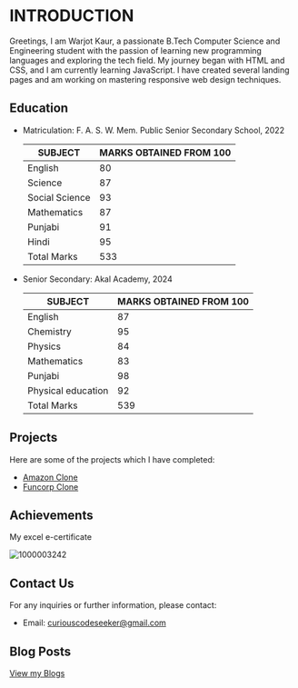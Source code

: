 # INTRODUCTION
Greetings, I am Warjot Kaur, a passionate B.Tech Computer Science and Engineering student with the passion of learning new programming languages and exploring the tech field. My journey began with HTML and CSS, and I am currently learning JavaScript. I have created several landing pages and am working on mastering responsive web design techniques.

## Education

- Matriculation: F. A. S. W. Mem. Public Senior Secondary School, 2022

  |SUBJECT|MARKS OBTAINED FROM 100|
  |-------|-----------------------|
  |English|80|
  |Science|87|
  |Social Science|93|
  |Mathematics|87|
  |Punjabi|91|
  |Hindi|95|
  |Total Marks|533| 
  
- Senior Secondary: Akal Academy, 2024

  |SUBJECT|MARKS OBTAINED FROM 100|
  |-------|-----------------------|
  |English|87|
  |Chemistry|95|
  |Physics|84|
  |Mathematics|83|
  |Punjabi|98|
  |Physical education|92|
  |Total Marks|539|

## Projects
Here are some of the projects which I have completed:
- [Amazon Clone](https://curiouscodeseeker.github.io/AmazonClone/)
- [Funcorp Clone](https://curiouscodeseeker.github.io/FuncorpClone/)

## Achievements 

My excel e-certificate 

![1000003242](https://github.com/user-attachments/assets/a98d4acb-4eba-48a9-9672-8a518be6ae6c)


## Contact Us
For any inquiries or further information, please contact:
- Email: curiouscodeseeker@gmail.com
## Blog Posts
[View my Blogs](my_experience/Post1.md)
